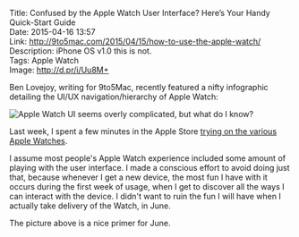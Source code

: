 Title: Confused by the Apple Watch User Interface? Here’s Your Handy Quick-Start Guide  
Date: 2015-04-16 13:57  
Link: http://9to5mac.com/2015/04/15/how-to-use-the-apple-watch/  
Description: iPhone OS v1.0 this is not.  
Tags: Apple Watch  
Image: http://d.pr/i/Uu8M+  

Ben Lovejoy, writing for 9to5Mac, recently featured a nifty infographic detailing the UI/UX navigation/hierarchy of Apple Watch:

![Apple Watch UI seems overly complicated, but what do I know?](http://d.pr/i/Uu8M+ "Apple Watch UI")
<!-- {.screenshot} -->

Last week, I spent a few minutes in the Apple Store [trying on the various Apple Watches][1]. 

I assume most people's Apple Watch experience included some amount of playing with the user interface. I made a conscious effort to avoid doing just that, because whenever I get a new device, the most fun I have with it occurs during the first week of usage, when I get to discover all the ways I can interact with the device. I didn't want to ruin the fun I will have when I actually take delivery of the Watch, in June.

The picture above is a nice primer for June.

[1]: /2015/4/10/my-apple-watch-try-on-session-and-that-keyboard "My first experiences with the Apple Watch"
